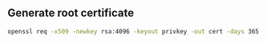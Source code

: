 ## Generate root certificate
```bash
openssl req -x509 -newkey rsa:4096 -keyout privkey -out cert -days 365 -nodes -subj "/CN=Quicer Co Root CA/O=Quicer Co/C=US"
```